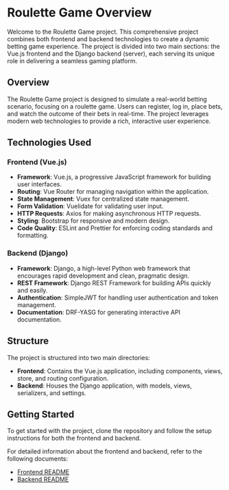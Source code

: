 # Roulette Game Overview

Welcome to the Roulette Game project. This comprehensive project combines both frontend and backend technologies to create a dynamic betting game experience. The project is divided into two main sections: the Vue.js frontend and the Django backend (server), each serving its unique role in delivering a seamless gaming platform.

## Overview

The Roulette Game project is designed to simulate a real-world betting scenario, focusing on a roulette game. Users can register, log in, place bets, and watch the outcome of their bets in real-time. The project leverages modern web technologies to provide a rich, interactive user experience.

## Technologies Used

### Frontend (Vue.js)

- **Framework**: Vue.js, a progressive JavaScript framework for building user interfaces.
- **Routing**: Vue Router for managing navigation within the application.
- **State Management**: Vuex for centralized state management.
- **Form Validation**: Vuelidate for validating user input.
- **HTTP Requests**: Axios for making asynchronous HTTP requests.
- **Styling**: Bootstrap for responsive and modern design.
- **Code Quality**: ESLint and Prettier for enforcing coding standards and formatting.

### Backend (Django)

- **Framework**: Django, a high-level Python web framework that encourages rapid development and clean, pragmatic design.
- **REST Framework**: Django REST Framework for building APIs quickly and easily.
- **Authentication**: SimpleJWT for handling user authentication and token management.
- **Documentation**: DRF-YASG for generating interactive API documentation.

## Structure

The project is structured into two main directories:

- **Frontend**: Contains the Vue.js application, including components, views, store, and routing configuration.
- **Backend**: Houses the Django application, with models, views, serializers, and settings.

## Getting Started

To get started with the project, clone the repository and follow the setup instructions for both the frontend and backend.

For detailed information about the frontend and backend, refer to the following documents:

- [Frontend README](./frontend/README.md)
- [Backend README](./server/README.md)